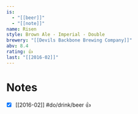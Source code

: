 ```yaml
---
is:
  - "[[beer]]"
  - "[[note]]"
name: Risen
style: Brown Ale - Imperial - Double
brewery: "[[Devils Backbone Brewing Company]]"
abv: 8.4
rating: 👍
last: "[[2016-02]]"
---
```

# Notes
- [x] [[2016-02]] #do/drink/beer 👍
